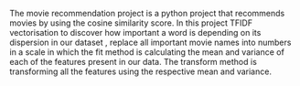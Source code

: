 The movie recommendation project is a python project that recommends movies by using the cosine similarity score. 
In this project TFIDF vectorisation to discover how important a word is depending on its dispersion in our dataset , 
replace all important movie names into numbers in a scale in which the fit method is calculating the mean and variance of each of the features present in our data.
The transform method is transforming all the features using the respective mean and variance.
